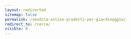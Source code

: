 ```yaml
---
layout: redirected
sitemap: false
permalink: /vendita-online-prodotti-per-giardinaggio/
redirect_to: /cerca/
visible: 0
---
```

